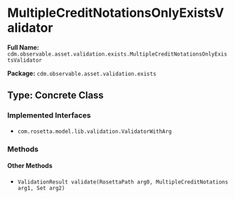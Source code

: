 # MultipleCreditNotationsOnlyExistsValidator

**Full Name:** `cdm.observable.asset.validation.exists.MultipleCreditNotationsOnlyExistsValidator`

**Package:** `cdm.observable.asset.validation.exists`

## Type: Concrete Class

### Implemented Interfaces

- `com.rosetta.model.lib.validation.ValidatorWithArg`

### Methods

#### Other Methods

- `ValidationResult validate(RosettaPath arg0, MultipleCreditNotations arg1, Set arg2)`

